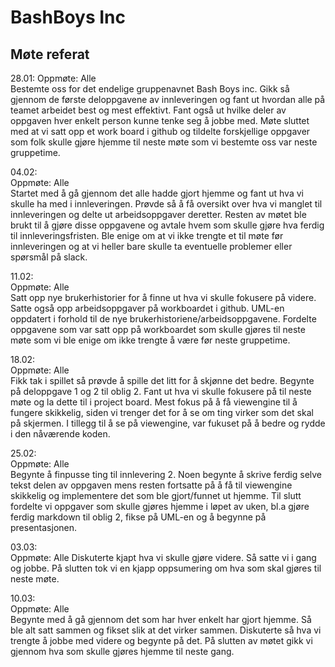 # BashBoys Inc
## Møte referat

28.01: 
Oppmøte: Alle   
Bestemte oss for det endelige gruppenavnet Bash Boys inc. Gikk så gjennom de 
første deloppgavene av innleveringen og fant ut hvordan alle på teamet arbeidet best og mest 
effektivt. Fant også ut hvilke deler av oppgaven hver enkelt person kunne tenke seg å 
jobbe med. Møte sluttet med at vi satt opp et work board i github og tildelte forskjellige 
oppgaver som folk skulle gjøre hjemme til neste møte som vi bestemte oss var neste gruppetime.

04.02:  
Oppmøte: Alle  
Startet med å gå gjennom det alle hadde gjort hjemme og fant ut hva vi skulle ha med i 
innleveringen. Prøvde så å få oversikt over hva vi manglet til innleveringen og delte ut 
arbeidsoppgaver deretter. Resten av møtet ble brukt til å gjøre disse oppgavene og 
avtale hvem som skulle gjøre hva ferdig til innleveringsfristen. Ble enige om at vi ikke 
trengte et til møte før innleveringen og at vi heller bare skulle ta eventuelle problemer 
eller spørsmål på slack.

11.02:  
Oppmøte: Alle  
Satt opp nye brukerhistorier for å finne ut hva vi skulle fokusere på videre. Satte også opp arbeidsoppgaver på
workboardet i github. UML-en oppdatert i forhold til de nye brukerhistoriene/arbeidsoppgavene. Fordelte oppgavene
som var satt opp på workboardet som skulle  gjøres til neste møte som vi ble enige om ikke trengte å være før neste
gruppetime.

18.02:  
Oppmøte: Alle  
Fikk tak i spillet så prøvde å spille det litt for å skjønne det bedre. Begynte på deloppgave 1 og 2 til oblig 2.
Fant ut hva vi skulle fokusere på til neste møte og la dette til i project board. Mest fokus på å få viewengine til
å fungere skikkelig, siden vi trenger det for å se om ting virker som det skal på skjermen. I tillegg til å se på
viewengine, var fukuset på å bedre og rydde i den nåværende koden.

25.02:  
Oppmøte: Alle  
Begynte å finpusse ting til innlevering 2. Noen begynte å skrive ferdig selve tekst delen av oppgaven mens resten
fortsatte på å få til viewengine skikkelig og implementere det som ble gjort/funnet ut hjemme. Til slutt fordelte vi
oppgaver som skulle gjøres hjemme i løpet av uken, bl.a gjøre ferdig markdown til oblig 2, fikse på UML-en og å begynne
på presentasjonen.

03.03:  
Oppmøte: Alle
Diskuterte kjapt hva vi skulle gjøre videre. Så satte vi i gang og jobbe. På slutten tok vi en kjapp oppsumering om
hva som skal gjøres til neste møte.

10.03:  
Oppmøte: Alle  
Begynte med å gå gjennom det som har hver enkelt har gjort hjemme. Så ble alt satt sammen og fikset slik at det virker
sammen. Diskuterte så hva vi trengte å jobbe med videre og begynte på det. På slutten av møtet gikk vi gjennom hva som
skulle gjøres hjemme til neste gang.